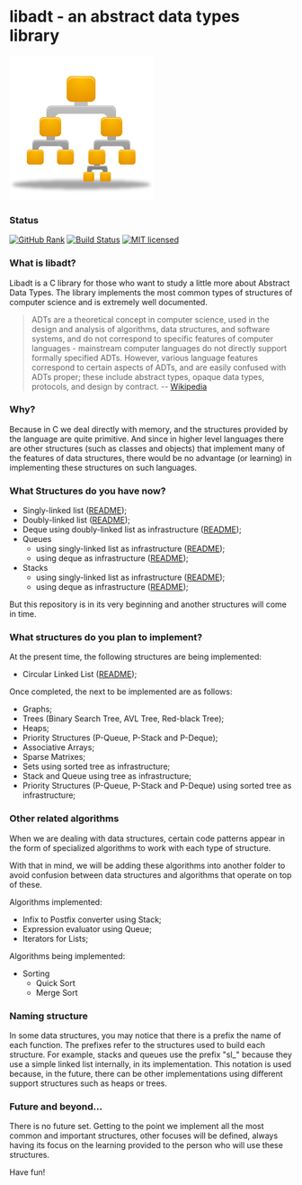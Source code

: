 # libadt - an abstract data types library
![BinaryTree](logo.png)

### Status

[![GitHub Rank](https://reporank.com/vndmtrx/libadt)](https://reporank.com)
[![Build Status](https://travis-ci.org/vndmtrx/libadt.svg?branch=master)](https://travis-ci.org/vndmtrx/libadt)
[![MIT licensed](https://img.shields.io/github/license/vndmtrx/libadt.svg)](https://github.com/vndmtrx/libadt/blob/master/LICENSE)

### What is libadt?

Libadt is a C library for those who want to study a little more about Abstract Data Types. The library implements the most common types of structures of computer science and is extremely well documented.

> ADTs are a theoretical concept in computer science, used in the design and analysis of algorithms, data structures, and software systems, and do not correspond to specific features of computer languages - mainstream computer languages do not directly support formally specified ADTs. However, various language features correspond to certain aspects of ADTs, and are easily confused with ADTs proper; these include abstract types, opaque data types, protocols, and design by contract.
> -- [Wikipedia](http://en.wikipedia.org/wiki/Abstract_data_type)

### Why?

Because in C we deal directly with memory, and the structures provided by the language are quite primitive. And since in higher level languages there are other structures (such as classes and objects) that implement many of the features of data structures, there would be no advantage (or learning) in implementing these structures on such languages.

### What Structures do you have now?

* Singly-linked list ([README](lib/lists/README.md#singly-linked-lists));
* Doubly-linked list ([README](lib/lists/README.md#doubly-linked-lists));
* Deque using doubly-linked list as infrastructure ([README](lib/deques/README.md));
* Queues
  * using singly-linked list as infrastructure ([README](lib/queues/README.md));
  * using deque as infrastructure ([README](lib/queues/README.md));
* Stacks
  * using singly-linked list as infrastructure ([README](lib/stacks/README.md));
  * using deque as infrastructure ([README](lib/stacks/README.md));

But this repository is in its very beginning and another structures will come in time.

### What structures do you plan to implement?

At the present time, the following structures are being implemented:

* Circular Linked List ([README](lib/lists/README.md#a-special-case-circular-linked-lists));

Once completed, the next to be implemented are as follows:

* Graphs;
* Trees (Binary Search Tree, AVL Tree, Red-black Tree);
* Heaps;
* Priority Structures (P-Queue, P-Stack and P-Deque);
* Associative Arrays;
* Sparse Matrixes;
* Sets using sorted tree as infrastructure;
* Stack and Queue using tree as infrastructure;
* Priority Structures (P-Queue, P-Stack and P-Deque) using sorted tree as infrastructure;

### Other related algorithms

When we are dealing with data structures, certain code patterns appear in the form of specialized algorithms to work with each type of structure.

With that in mind, we will be adding these algorithms into another folder to avoid confusion between data structures and algorithms that operate on top of these.

Algorithms implemented:
 * Infix to Postfix converter using Stack;
 * Expression evaluator using Queue;
 * Iterators for Lists;

Algorithms being implemented:
 * Sorting
   * Quick Sort
   * Merge Sort

### Naming structure

In some data structures, you may notice that there is a prefix the name of each function. The prefixes refer to the structures used to build each structure. For example, stacks and queues use the prefix "sl_" because they use a simple linked list internally, in its implementation. This notation is used because, in the future, there can be other implementations using different support structures such as heaps or trees.

### Future and beyond...

There is no future set. Getting to the point we implement all the most common and important structures, other focuses will be defined, always having its focus on the learning provided to the person who will use these structures.

Have fun!
